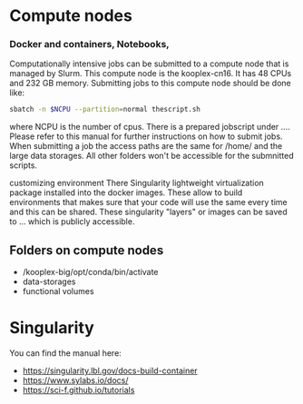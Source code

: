 Compute nodes
==========

### Docker and containers, Notebooks,

Computationally intensive jobs can be submitted to a compute node that is managed by Slurm. This compute node is the kooplex-cn16. It has 48 CPUs and 232 GB memory. Submitting jobs to this compute node should be done like:

``` bash
sbatch -n $NCPU --partition=normal thescript.sh
```

where NCPU is the number of cpus.
There is a prepared jobscript under ....
Please refer to this manual for further instructions on how to submit jobs.
When submitting a job the access paths are the same for /home/ and the large data storages. All other folders won't be accessible for the submnitted scripts.

customizing environment
There Singularity lightweight virtualization package installed into the docker images. These allow to build environments that makes sure that your code will use the same every time and this can be shared.
These singularity "layers" or images can be saved to ... which is publicly accessible.

## Folders on compute nodes
* /kooplex-big/opt/conda/bin/activate
* data-storages
* functional volumes

# Singularity 
You can find the manual here:
* https://singularity.lbl.gov/docs-build-container
* https://www.sylabs.io/docs/
* https://sci-f.github.io/tutorials
